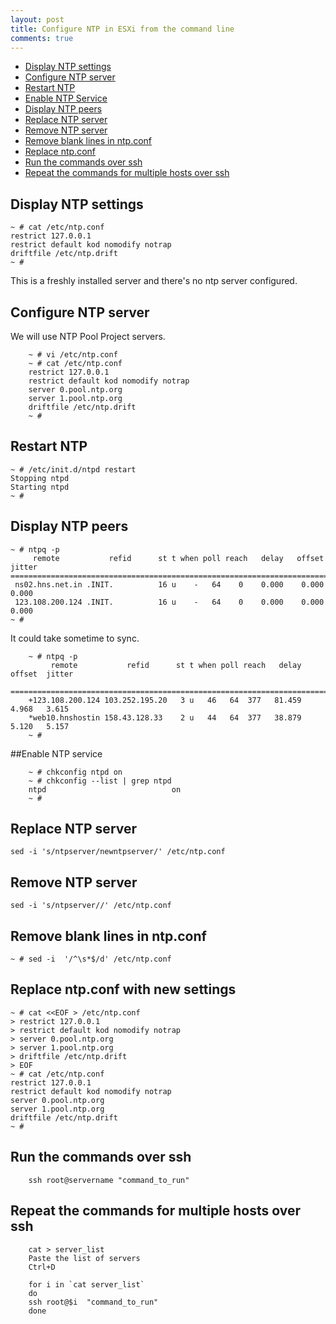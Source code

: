 ```yaml
---
layout: post
title: Configure NTP in ESXi from the command line
comments: true
---
```


- [Display NTP settings](#catntp.conf)
- [Configure NTP server](#vintp.conf)
- [Restart NTP](#ntpdrestart)
- [Enable NTP Service](#chkconfigntp)
- [Display NTP peers](#ntpq-p)
- [Replace NTP server](#replacentpdserver)
- [Remove NTP server](#removentp)
- [Remove blank lines in ntp.conf](#removeblank)
- [Replace ntp.conf](#sedntpserver)
- [Run the commands over ssh](#runssh)
- [Repeat the commands for multiple hosts over ssh](#runmult)

## Display NTP settings<a id="catntp.conf"></a>
    ~ # cat /etc/ntp.conf
    restrict 127.0.0.1
    restrict default kod nomodify notrap
    driftfile /etc/ntp.drift
    ~ #
This is a freshly installed server and there's no ntp server configured.

## Configure NTP server<a id="vintp.conf"></a>
We will use NTP Pool Project servers.

        ~ # vi /etc/ntp.conf
        ~ # cat /etc/ntp.conf
        restrict 127.0.0.1
        restrict default kod nomodify notrap
        server 0.pool.ntp.org
        server 1.pool.ntp.org
        driftfile /etc/ntp.drift
        ~ #

## Restart NTP<a id="ntpdrestart"></a>
    ~ # /etc/init.d/ntpd restart
    Stopping ntpd
    Starting ntpd
    ~ #

## Display NTP peers<a id="ntpq-p"></a>
    ~ # ntpq -p
         remote           refid      st t when poll reach   delay   offset  jitter
    ==============================================================================
     ns02.hns.net.in .INIT.          16 u    -   64    0    0.000    0.000   0.000
     123.108.200.124 .INIT.          16 u    -   64    0    0.000    0.000   0.000
    ~ #

It could take sometime to sync.

        ~ # ntpq -p
             remote           refid      st t when poll reach   delay   offset  jitter
        ==============================================================================
        +123.108.200.124 103.252.195.20   3 u   46   64  377   81.459    4.968   3.615
        *web10.hnshostin 158.43.128.33    2 u   44   64  377   38.879    5.120   5.157
        ~ #


##Enable NTP service<a id="chkconfigntp"></a>

        ~ # chkconfig ntpd on
        ~ # chkconfig --list | grep ntpd
        ntpd                            on
        ~ #


## Replace NTP server<a id="replacentpdserver"></a>
    sed -i 's/ntpserver/newntpserver/' /etc/ntp.conf

## Remove NTP server<a id="removentp"></a>
    sed -i 's/ntpserver//' /etc/ntp.conf

## Remove blank lines in ntp.conf<a id="removeblank"></a>
    ~ # sed -i  '/^\s*$/d' /etc/ntp.conf

## Replace ntp.conf with new settings<a id="sedntpserver"></a>
    ~ # cat <<EOF > /etc/ntp.conf
    > restrict 127.0.0.1
    > restrict default kod nomodify notrap
    > server 0.pool.ntp.org
    > server 1.pool.ntp.org
    > driftfile /etc/ntp.drift
    > EOF
    ~ # cat /etc/ntp.conf
    restrict 127.0.0.1
    restrict default kod nomodify notrap
    server 0.pool.ntp.org
    server 1.pool.ntp.org
    driftfile /etc/ntp.drift
    ~ #


## Run the commands over ssh<a id="runssh"></a>
        ssh root@servername "command_to_run"
    
## Repeat the commands for multiple hosts over ssh <a id="runmult"></a>
        cat > server_list
        Paste the list of servers
        Ctrl+D
        
        for i in `cat server_list`
        do
        ssh root@$i  "command_to_run"
        done

